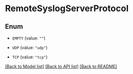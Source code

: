# RemoteSyslogServerProtocol

## Enum


* `EMPTY` (value: `""`)

* `UDP` (value: `"udp"`)

* `TCP` (value: `"tcp"`)


[[Back to Model list]](../README.md#documentation-for-models) [[Back to API list]](../README.md#documentation-for-api-endpoints) [[Back to README]](../README.md)


